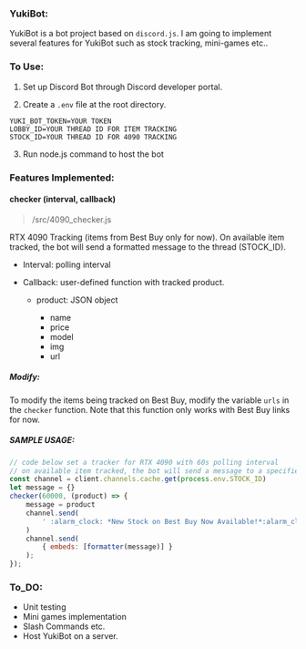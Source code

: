 ### YukiBot:

YukiBot is a bot project based on `discord.js`. I am going to implement several features for YukiBot such as stock tracking, mini-games etc..



### To Use:

1. Set up Discord Bot through Discord developer portal.

2. Create a `.env` file at the root directory.

```pseudocode
YUKI_BOT_TOKEN=YOUR TOKEN
LOBBY_ID=YOUR THREAD ID FOR ITEM TRACKING
STOCK_ID=YOUR THREAD ID FOR 4090 TRACKING
```

3. Run node.js command to host the bot 



### Features Implemented:

#### checker (interval, callback)

>  /src/4090_checker.js

RTX 4090 Tracking (items from Best Buy only for now). On available item tracked, the bot will send a formatted message to the thread (STOCK_ID).

* Interval: polling interval

* Callback: user-defined function with tracked product.

  * product: JSON object

    * name
    * price
    * model
    * img
    * url

    

##### Modify:

To modify the items being tracked on Best Buy, modify the variable `urls` in the `checker` function. Note that this function only works with Best Buy links for now.



##### SAMPLE USAGE:

```javascript
// code below set a tracker for RTX 4090 with 60s polling interval
// on available item tracked, the bot will send a message to a specified thread
const channel = client.channels.cache.get(process.env.STOCK_ID)
let message = {}
checker(60000, (product) => {
    message = product
    channel.send(
        ' :alarm_clock: *New Stock on Best Buy Now Available!*:alarm_clock:'
    )
    channel.send(
        { embeds: [formatter(message)] }
    );
});
```





### To_DO:

* Unit testing
* Mini games implementation
* Slash Commands etc.
* Host YukiBot on a server.